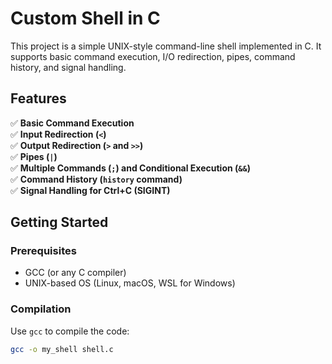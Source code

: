 # Custom Shell in C

This project is a simple UNIX-style command-line shell implemented in C. It supports basic command execution, I/O redirection, pipes, command history, and signal handling.

## Features

✅ **Basic Command Execution**  
✅ **Input Redirection (`<`)**  
✅ **Output Redirection (`>` and `>>`)**  
✅ **Pipes (`|`)**  
✅ **Multiple Commands (`;`) and Conditional Execution (`&&`)**  
✅ **Command History (`history` command)**  
✅ **Signal Handling for Ctrl+C (SIGINT)**

## Getting Started

### Prerequisites

- GCC (or any C compiler)
- UNIX-based OS (Linux, macOS, WSL for Windows)

### Compilation

Use `gcc` to compile the code:

```bash
gcc -o my_shell shell.c
